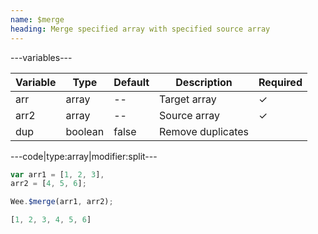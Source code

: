 ```yaml
---
name: $merge
heading: Merge specified array with specified source array
---
```


---variables---

| Variable | Type | Default | Description | Required |
| -- | -- | -- | -- | -- |
| arr | array | -- | Target array| &#10003; |
| arr2 | array | -- | Source array| &#10003; |
| dup | boolean | false | Remove duplicates ||

---code|type:array|modifier:split---

```javascript
var arr1 = [1, 2, 3],
arr2 = [4, 5, 6];

Wee.$merge(arr1, arr2);
```

```javascript
[1, 2, 3, 4, 5, 6]
```